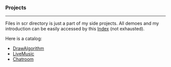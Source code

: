 ### Projects

---
Files in scr directory is just a part of my side projects.
All demoes and my introduction can be easily accessed by this [Index](https://fathomless-sea-85350.herokuapp.com/) (not exhausted).

Here is a catalog:

* [DrawAlgorithm](https://fathomless-sea-85350.herokuapp.com/draw-algorithm)
* [LiveMusic](http://99.79.9.127:3000/)
* [Chatroom](http://99.79.9.127:4000/chatroom)



